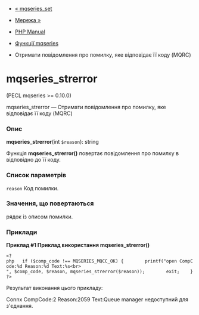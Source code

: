 - [« mqseries_set](function.mqseries-set.md)
- [Мережа »](book.network.md)

- [PHP Manual](index.md)
- [Функції mqseries](ref.mqseries.md)
- Отримати повідомлення про помилку, яке відповідає її коду (MQRC)

# mqseries_strerror

(PECL mqseries \>= 0.10.0)

mqseries_strerror — Отримати повідомлення про помилку, яке відповідає її
коду (MQRC)

### Опис

**mqseries_strerror**(int `$reason`): string

Функція **mqseries_strerror()** повертає повідомлення про помилку в
відповідно до її коду.

### Список параметрів

`reason`
Код помилки.

### Значення, що повертаються

рядок із описом помилки.

### Приклади

**Приклад #1 Приклад використання **mqseries_strerror()****

` <?php   if ($comp_code !== MQSERIES_MQCC_OK) {        printf("open CompCode:%d Reason:%d Text:%s<br>
", $comp_code, $reason, mqseries_strerror($reason));        exit;    }?> `

Результат виконання цього прикладу:

Connx CompCode:2 Reason:2059 Text:Queue manager недоступний для з'єднання.
